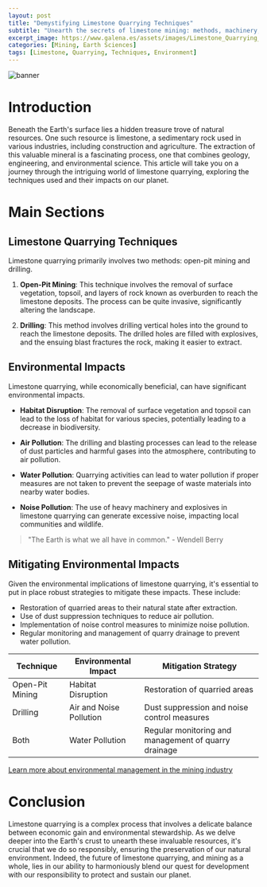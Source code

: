 ```yaml
---
layout: post
title: "Demystifying Limestone Quarrying Techniques"
subtitle: "Unearth the secrets of limestone mining: methods, machinery, and their environmental impacts."
excerpt_image: https://www.galena.es/assets/images/Limestone_Quarrying_Techniques.png
categories: [Mining, Earth Sciences]
tags: [Limestone, Quarrying, Techniques, Environment]
---
```


![banner](https://www.galena.es/assets/images/Limestone_Quarrying_Techniques.png "An aerial view of a limestone quarry showcasing various extraction techniques, including open-pit mining and drilling, with visible machinery and rock formations, illustrating the methods and environmental impacts of limestone mining.")

# Introduction

Beneath the Earth's surface lies a hidden treasure trove of natural resources. One such resource is limestone, a sedimentary rock used in various industries, including construction and agriculture. The extraction of this valuable mineral is a fascinating process, one that combines geology, engineering, and environmental science. This article will take you on a journey through the intriguing world of limestone quarrying, exploring the techniques used and their impacts on our planet.

# Main Sections

## Limestone Quarrying Techniques

Limestone quarrying primarily involves two methods: open-pit mining and drilling.

1. **Open-Pit Mining**: This technique involves the removal of surface vegetation, topsoil, and layers of rock known as overburden to reach the limestone deposits. The process can be quite invasive, significantly altering the landscape.

2. **Drilling**: This method involves drilling vertical holes into the ground to reach the limestone deposits. The drilled holes are filled with explosives, and the ensuing blast fractures the rock, making it easier to extract.

## Environmental Impacts

Limestone quarrying, while economically beneficial, can have significant environmental impacts.

- **Habitat Disruption**: The removal of surface vegetation and topsoil can lead to the loss of habitat for various species, potentially leading to a decrease in biodiversity.

- **Air Pollution**: The drilling and blasting processes can lead to the release of dust particles and harmful gases into the atmosphere, contributing to air pollution.

- **Water Pollution**: Quarrying activities can lead to water pollution if proper measures are not taken to prevent the seepage of waste materials into nearby water bodies.

- **Noise Pollution**: The use of heavy machinery and explosives in limestone quarrying can generate excessive noise, impacting local communities and wildlife.

> "The Earth is what we all have in common." - Wendell Berry

## Mitigating Environmental Impacts

Given the environmental implications of limestone quarrying, it's essential to put in place robust strategies to mitigate these impacts. These include:

- Restoration of quarried areas to their natural state after extraction.
- Use of dust suppression techniques to reduce air pollution.
- Implementation of noise control measures to minimize noise pollution.
- Regular monitoring and management of quarry drainage to prevent water pollution.

| Technique | Environmental Impact | Mitigation Strategy |
|-----------|----------------------|---------------------|
| Open-Pit Mining | Habitat Disruption | Restoration of quarried areas |
| Drilling | Air and Noise Pollution | Dust suppression and noise control measures |
| Both | Water Pollution | Regular monitoring and management of quarry drainage |

[Learn more about environmental management in the mining industry](https://www.worldbank.org/en/topic/extractiveindustries/brief/environmental-and-social-management-in-the-mining-industry)

# Conclusion

Limestone quarrying is a complex process that involves a delicate balance between economic gain and environmental stewardship. As we delve deeper into the Earth's crust to unearth these invaluable resources, it's crucial that we do so responsibly, ensuring the preservation of our natural environment. Indeed, the future of limestone quarrying, and mining as a whole, lies in our ability to harmoniously blend our quest for development with our responsibility to protect and sustain our planet.